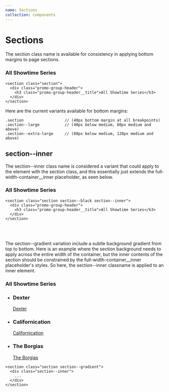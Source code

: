 ```yaml
---
name: Sections
collection: components
---
```


# Sections

The section class name is available for consistency in applying bottom margins to page sections.

<section class="section section--black">
  <div class="promo-group-header">
    <h3 class="promo-group-header__title">All Showtime Series</h3>
  </div>
</section>

```
<section class="section">
  <div class="promo-group-header">
    <h3 class="promo-group-header__title">All Showtime Series</h3>
  </div>
</section>
```

Here are the current variants available for bottom margins:  

```
.section                  // (40px bottom margin at all breakpoints)  
.section--large           // (40px below medium, 80px medium and above)  
.section--extra-large     // (80px below medium, 120px medium and above)  
```


## section--inner

The section--inner class name is considered a variant that could apply to the element with the section class, and this essentially just extends the full-width-container__inner placeholder, as seen below.

<section class="section section--black section--inner">
  <div class="promo-group-header">
    <h3 class="promo-group-header__title">All Showtime Series</h3>
  </div>
</section>

```
<section class="section section--black section--inner">
  <div class="promo-group-header">
    <h3 class="promo-group-header__title">All Showtime Series</h3>
  </div>
</section>
```  
<br><br>

The section--gradient variation include a subtle background gradient from top to bottom. Here is an example where the section background needs to apply across the entire width of the container, but the inner contents of the section should be constrained by the full-width-container__inner placeholder's styles. So here, the section--inner classname is applied to an inner element.

<section class="section section--gradient">
  <div class="section--inner">
    <div class="promo-group-header">
      <h3 class="promo-group-header__title">All Showtime Series</h3>
    </div>
    <div class="slider js-slider slider--from-square slider--grid" data-step="page" data-grid-at="767">
      <a href="#" class="slider__control slider__control--prev" style="display: none;">
        <span class="slider__control__label">previous</span>
      </a>
      <div class="slider__container">
        <div class="slider__content" style="touch-action: pan-y; -webkit-user-select: none; -webkit-user-drag: none; -webkit-tap-highlight-color: rgba(0, 0, 0, 0); left: 0px;">
          <ul class="slider__items promo-group promo-group--to-three-up">
              <li class="promo promo--docked promo--square promo--large slider__item">
                <div class="promo__image lazyload" data-bgset="https://www.sho.com/site/image-bin/images/323_0_0/323_0_0_01_568x568.jpg" ></div>
                <div class="promo__body">
                  <h3 class="promo__headline">Dexter</h3>
                </div>
                <a class="promo__link" href="/sho/dexter/home">Dexter</a>
              </li>
              <li class="promo promo--docked promo--square promo--large slider__item">
                <div class="promo__image lazyload" data-bgset="https://www.sho.com/site/image-bin/images/411_0_0/411_0_0_01_568x568.jpg" ></div>
                <div class="promo__body">
                  <h3 class="promo__headline">Californication</h3>
                </div>
                <a class="promo__link" href="/sho/californication/home">Californication</a>
              </li>
              <li class="promo promo--docked promo--square promo--large slider__item">
                <div class="promo__image lazyload" data-bgset="https://www.sho.com/site/image-bin/images/754_0_0/754_0_0_01_568x568.jpg" ></div>
                <div class="promo__body">
                  <h3 class="promo__headline">The Borgias</h3>
                </div>
                <a class="promo__link" href="/sho/the-borgias/home">The Borgias</a>
              </li>
          </ul>
        </div>
      </div>
      <a href="#" class="slider__control slider__control--next" style="display: none;">
        <span class="slider__control__label">next</span>
      </a>
    </div>
  </div>
</section>

```
<section class="section section--gradient">
  <div class="section--inner">
    ...
  </div>
</section>
```
